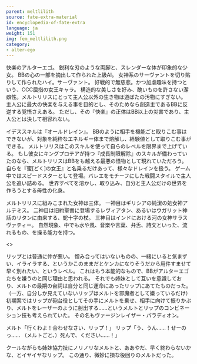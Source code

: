 ```yaml
---
parent: meltlilith
source: fate-extra-material
id: encyclopedia-of-fate-extra
language: ja
weight: 151
img: fem_meltlilith.png
category:
- alter-ego
---
```


快楽のアルターエゴ。
鋭利な刃のような両脚と、スレンダーな体が印象的な少女。
BBの心の一部を摘出して作られた上級AI。
女神系のサーヴァントを切り貼りして作られたハイ。サーヴァント。
好戦的で無慈悲。かつ加虐趣味を持つという、CCC屈指の女王キャラ。
構造的な美しさを好み、醜いものを許さない潔癖性。メルトリリスにとって主人公以外の生き物は道ばたの汚物にすぎない。
主人公に最大の快楽を与える事を目的とし、そのためなら創造主であるBBに反逆する覚悟さえある。
ただし、その『快楽』の正体はBB以上の災害であり、主人公とは決して相容れない。

イデススキルは『オールドレイン』。
BBのように相手を機能ごと取りこむ事はできないが、対象を純粋なエネルギー体まで熔解し、経験値として取りこむ事ができる。
メルトリリスはこのスキルを使って自らのレベルを限界まで上げている。
もし彼女にキングプロテアが持つ『成長制限解除』のスキルが備わっていたのなら、メルトリリスはBBをも越える最悪の怪物として現れていただろう。
自らを『蜜[どく]の女王』と名乗るだけあって、様々なドレインを扱う。
ゲーム中ではスピードスターとして登場。バレエをモチーフにした戦闘スタイルで主人公を追い詰める。
世界すべてを溶かし、取り込み、自分と主人公だけの世界を作ろうとする母性の化身。

メルトリリスに組みこまれた女神は三体。
一神目はギリシアの純潔の処女神アルテミス。
二神目は旧約聖書に登場するレヴィアタン、あるいはウガリット神話のリタンに由来する、蛇十字の杖。
三神目はインドにおける河の女神サラスヴァティー。
自然現象、中でも水や風、音楽や言葉、弁舌、詩文といった、流れるもの、を操る能力を持つ。

<>

リップとは普通に仲が悪い。
憎み合ってはいないものの、一緒にいると気まずい、イライラする、というかこのままだとケンカになりそうだから用件すませて早く別れたい、というレベル。
これはもう本能的なもので、BBがアルターエゴたちを嫌うのと同じ理由と思われる。
それでも姉妹として互いを意識しており、メルトの最期の台詞は自分と同じ運命にあったリップにあてたものだった。
（一方、自分しか見えていないリップはメルトを邪魔者として嫌っているだけ）
初期案ではリップが砲台役としてその手にメルトを乗せ、相手に向けて振りかぶり、メルトをレーザーのように射出する……というメルトとリップのコンビネーション技も考えられていた。
その名もヴァージンレイザー・パラディオン。

メルト「行くわよ！合わせなさい、リップ！」
リップ「う、うん……！せーのっ……
（メルトごと、）死んで、ください……！」

クールながらも姉妹協力技にノリノリなメルトと、ああやだ、早く終わらないかな、とイヤイヤなリップ。
この通り、微妙に損な役回りのメルトだった。
